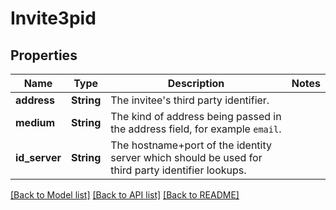 # Invite3pid

## Properties

Name | Type | Description | Notes
------------ | ------------- | ------------- | -------------
**address** | **String** | The invitee's third party identifier. | 
**medium** | **String** | The kind of address being passed in the address field, for example ``email``. | 
**id_server** | **String** | The hostname+port of the identity server which should be used for third party identifier lookups. | 

[[Back to Model list]](../README.md#documentation-for-models) [[Back to API list]](../README.md#documentation-for-api-endpoints) [[Back to README]](../README.md)


